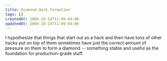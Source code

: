 ```yaml
---
title: Diamond_Hack_Formation
tags: []
createdAt: 2008-10-14T11:09-04:00
updatedAt: 2008-10-14T11:09-04:00
---
```


I hypothesize that things that start out as a hack and then have tons of other hacks put on top of them sometimes have just the correct amount of pressure on them to form a diamond -- something stable and useful as the foundation for production-grade stuff.


